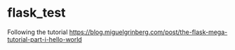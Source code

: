 # flask_test

Following the tutorial https://blog.miguelgrinberg.com/post/the-flask-mega-tutorial-part-i-hello-world
